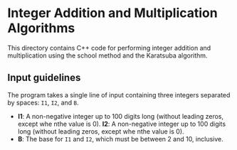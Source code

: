# Integer Addition and Multiplication Algorithms

This directory contains C++ code for performing integer addition and multiplication using the school method and the Karatsuba algorithm.

## Input guidelines

The program takes a single line of input containing three integers separated by spaces: `I1`, `I2`, and `B`.

- **I1**: A non-negative integer up to 100 digits long (without leading zeros, except whe nthe value is 0).
**I2**: A non-negative integer up to 100 digits long (without leading zeros, except whe nthe value is 0).
- **B**: The base for `I1` and `I2`, which must be between 2 and 10, inclusive.
